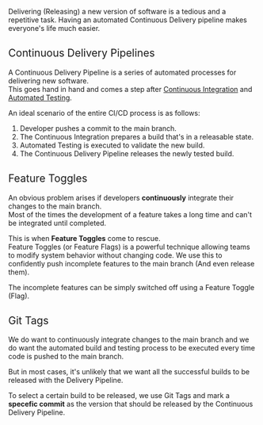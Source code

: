 Delivering (Releasing) a new version of software is a tedious and a repetitive task.
Having an automated Continuous Delivery pipeline makes everyone's life much easier.

## <span style="font-weight:400;">Continuous Delivery Pipelines</span>
A Continuous Delivery Pipeline is a series of automated processes for delivering new software.  
This goes hand in hand and comes a step after [Continuous Integration](/software-development/continuous-integration) and [Automated Testing](/software-development/automated-testing). 

An ideal scenario of the entire CI/CD process is as follows:

1. Developer pushes a commit to the main branch.
2. The Continuous Integration prepares a build that's in a releasable state.
3. Automated Testing is executed to validate the new build.
4. The Continuous Delivery Pipeline releases the newly tested build.


## <span style="font-weight:400;">Feature Toggles</span>

An obvious problem arises if developers **continuously** integrate their changes to the main branch.  
Most of the times the development of a feature takes a long time and can't be integrated until completed.

This is when **Feature Toggles** come to rescue.  
Feature Toggles (or Feature Flags) is a powerful technique allowing teams to modify system behavior without changing code.
We use this to confidently push incomplete features to the main branch (And even release them).  

The incomplete features can be simply switched off using a Feature Toggle (Flag).


## <span style="font-weight:400;">Git Tags</span>
We do want to continuously integrate changes to the main branch and we do want the automated build and testing process to be executed every time code is pushed to the main branch.  

But in most cases, it's unlikely that we want all the successful builds to be released with the Delivery Pipeline.  

To select a certain build to be released, we use Git Tags and mark a **specefic commit** as the version that should be released by the Continuous Delivery Pipeline.